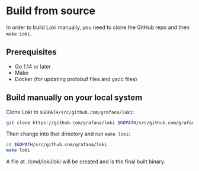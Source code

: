 # Build from source

In order to build Loki manually, you need to clone the GitHub repo and then `make Loki`.

## Prerequisites

- Go 1.14 or later
- Make
- Docker (for updating protobuf files and yacc files)

## Build manually on your local system

Clone Loki to `$GOPATH/src/github.com/grafana/loki`:

```bash
git clone https://github.com/grafana/loki $GOPATH/src/github.com/grafana/loki
```

Then change into that directory and run `make loki`:

```bash
cd $GOPATH/src/github.com/grafana/loki
make loki
```

A file at ./cmd/loki/loki will be created and is the final built binary.
